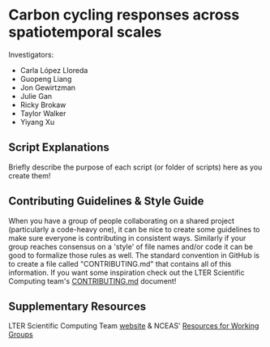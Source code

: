 # Carbon cycling responses across spatiotemporal scales

Investigators:
- Carla López Lloreda
- Guopeng Liang
- Jon Gewirtzman
- Julie Gan
- Ricky Brokaw
- Taylor Walker
- Yiyang Xu


## Script Explanations

Briefly describe the purpose of each script (or folder of scripts) here as you create them!

## Contributing Guidelines & Style Guide

When you have a group of people collaborating on a shared project (particularly a code-heavy one), it can be nice to create some guidelines to make sure everyone is contributing in consistent ways. Similarly if your group reaches consensus on a 'style' of file names and/or code it can be good to formalize those rules as well. The standard convention in GitHub is to create a file called "CONTRIBUTING.md" that contains all of this information. If you want some inspiration check out the LTER Scientific Computing team's [CONTRIBUTING.md](https://github.com/lter/scicomp/blob/main/CONTRIBUTING.md) document!

## Supplementary Resources

LTER Scientific Computing Team [website](https://lter.github.io/scicomp/) & NCEAS' [Resources for Working Groups](https://www.nceas.ucsb.edu/working-group-resources)
